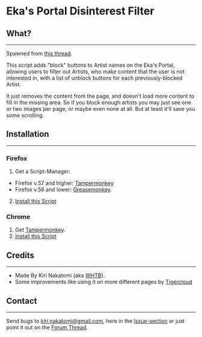 # Eka's Portal Disinterest Filter

## What?
----
Spawned from [this thread](http://aryion.com/forum/viewtopic.php?f=21&t=47991).

This script adds "block" buttons to Artist names on the Eka's Portal,
allowing users to filter out Artists, who make
content that the user is not interested in, with a list of unblock
buttons for each previously-blocked Artist.

It just removes the content from the page, and doesn't load more
content to fill in the missing area. So if you block enough artists
you may just see one or two images per page, or maybe even none at
all. But at least it'll save you some scrolling.

## Installation
----

### Firefox
1. Get a Script-Manager:
  - Firefox v.57 and higher: [Tampermonkey](https://addons.mozilla.org/en-US/firefox/addon/tampermonkey/)
  - Firefox v.56 and lower: [Greasemonkey](https://addons.mozilla.org/en-US/firefox/addon/greasemonkey/).
2. [Install this Script](https://github.com/Petschko/EkasPortalDisinterestFilter/raw/master/Ekas_Portal_Disinterest_Filter.user.js)

### Chrome
1. Get [Tampermonkey](https://chrome.google.com/webstore/detail/tampermonkey/dhdgffkkebhmkfjojejmpbldmpobfkfo).
2. [Install this Script](https://github.com/Petschko/EkasPortalDisinterestFilter/raw/master/Ekas_Portal_Disinterest_Filter.user.js)

## Credits
----
* Made By Kiri Nakatomi (aka [WHTB](https://aryion.com/g4/user/WHTB)).
* Some improvements like using it on more different pages by [Tigercloud](https://aryion.com/g4/user/tigercloud)

## Contact
----
Send bugs to kiri.nakatomi@gmail.com, here in the [Issue-section](https://github.com/Petschko/EkasPortalDisinterestFilter/issues)
or just point it out on the [Forum Thread](https://aryion.com/forum/viewtopic.php?f=21&t=47991).
